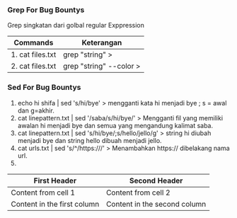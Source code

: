 ### Grep For Bug Bountys
Grep singkatan dari golbal regular Exppression

Commands | Keterangan
---------|-----------
1. cat files.txt | grep "string" > | mengambil string.
2. cat files.txt | grep "string" --color > | mengambil string dan underline dengan warna.


### Sed For Bug Bountys

1. echo hi shifa | sed 's/hi/bye' > mengganti kata hi menjadi bye ; s = awal dan g=akhir.
2. cat linepattern.txt | sed '/saba/s/hi/bye/' > Mengganti fil yang memiliki awalan hi menjadi bye dan semua yang mengandung kalimat saba. 
3. cat linepattern.txt | sed 's/hi/bye/;s/hello/jello/g' > string hi diubah menjadi bye dan string hello dibuah menjadi jello.
4. cat urls.txt | sed 's/^/https:\/\//' > Menambahkan https:// dibelakang nama url.
5. 
First Header | Second Header
------------ | -------------
Content from cell 1 | Content from cell 2
Content in the first column | Content in the second column
